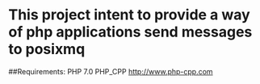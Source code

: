 # This project intent to provide a way of php applications send messages to posixmq

##Requirements:
    PHP 7.0
    PHP_CPP http://www.php-cpp.com
